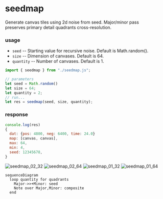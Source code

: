 # seedmap
Generate canvas tiles using 2d noise from seed. Major/minor pass preserves primary detail quadrants cross-resolution.

### usage
* `seed` -- Starting value for recursive noise. Default is Math.random().
* `size` -- Dimension of canvases. Default is 64.
* `quantity` -- Number of canvases. Default is 1.

```javascript
import { seedmap } from "./seedmap.js";

// parameters
let seed = Math.random()
let size = 64;
let quantity = 2;
// run...
let res = seedmap(seed, size, quantity);
```
### response

```javascript
console.log(res)
{
  dat: {pos: 4800, neg: 6400, time: 24.0}
  map: [canvas, canvas],
  max: 64,
  min: 4,
  seed: 12345678,
}
```

![seedmap_02_32](https://user-images.githubusercontent.com/48163461/193112200-eaf5da88-c1fb-4605-aaa3-0781168854ca.png)
![seedmap_02_64](https://user-images.githubusercontent.com/48163461/193112204-0044ac70-874c-4c34-953f-2072c55191eb.png)
![seedmap_01_32](https://user-images.githubusercontent.com/48163461/193112273-2076e10e-ee1b-431c-94ac-557fb6f15a0f.png)
![seedmap_01_64](https://user-images.githubusercontent.com/48163461/193112279-472613d3-e010-4ac2-ad43-e1d0cdb86fad.png)


```mermaid
sequenceDiagram
  loop quantity for quadrants
    Major->>+Minor: seed
    Note over Major,Minor: composite
  end
```
